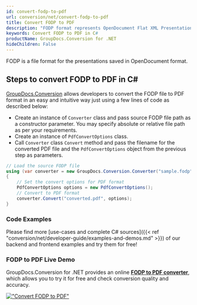 ```yaml
---
id: convert-fodp-to-pdf
url: conversion/net/convert-fodp-to-pdf
title: Convert FODP to PDF
description: "FODP format represents OpenDocument Flat XML Presentation with .fodp extension. Learn how to convert FODP to PDF file programmatically in C# language using GroupDocs.Conversion for .NET library."
keywords: Convert FODP to PDF in C#
productName: GroupDocs.Conversion for .NET
hideChildren: False
---
```


FODP is a file format for the presentations saved in OpenDocument format.

## Steps to convert FODP to PDF in C#

[GroupDocs.Conversion](https://products.groupdocs.com/conversion/net) allows developers to convert the FODP file to PDF format in an easy and intuitive way just using a few lines of code as described below:

* Create an instance of `Converter` class and pass source FODP file path as a constructor parameter. You may specify absolute or relative file path as per your requirements. 
* Create an instance of `PdfConvertOptions` class.
* Call `Converter` class `Convert` method and pass the filename for the converted PDF file and the `PdfConvertOptions` object from the previous step as parameters.

```csharp
// Load the source FODP file
using (var converter = new GroupDocs.Conversion.Converter("sample.fodp"))
{
    // Set the convert options for PDF format
    PdfConvertOptions options = new PdfConvertOptions();
    // Convert to PDF format
    converter.Convert("converted.pdf", options);
}
```

### Code Examples

Please find more [use-cases and complete C# sources]({{< ref "conversion/net/developer-guide/examples-and-demos.md" >}}) of our backend and frontend examples and try them for free!

### FODP to PDF Live Demo

GroupDocs.Conversion for .NET provides an online [**FODP to PDF converter**](https://products.groupdocs.app/conversion/fodp-to-pdf), which allows you to try it for free and check conversion quality and accuracy.

[!["Convert FODP to PDF"](conversion/net/images/convert-fodp-to-pdf.png)](https://products.groupdocs.app/conversion/fodp-to-pdf)